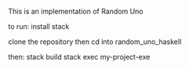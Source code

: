 
This is an implementation of Random Uno

to run:
install stack

clone the repository then cd into random_uno_haskell

then:
stack build
stack exec my-project-exe

